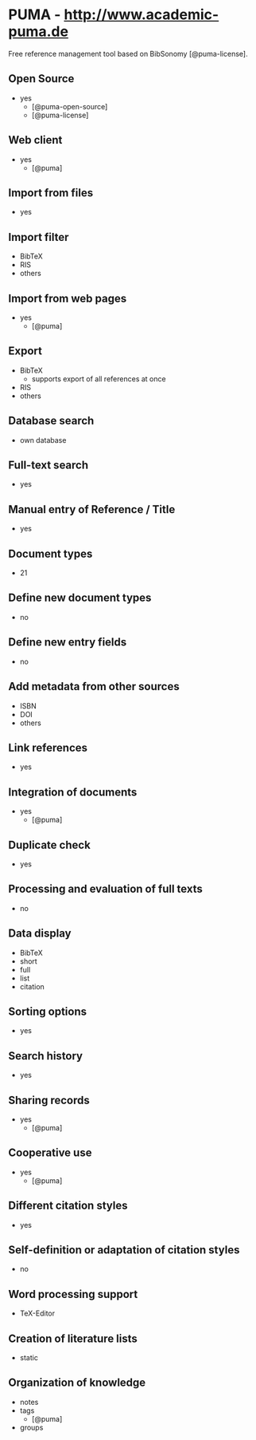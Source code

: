 # PUMA - http://www.academic-puma.de
Free reference management tool based on BibSonomy [@puma-license].

## Open Source
- yes
    - [@puma-open-source]
    - [@puma-license]

## Web client
- yes
    - [@puma]

## Import from files
- yes

## Import filter
- BibTeX
- RIS
- others

## Import from web pages
- yes
    - [@puma]

## Export
- BibTeX
    - supports export of all references at once
- RIS
- others

## Database search
- own database

## Full-text search
- yes

## Manual entry of Reference / Title
- yes

## Document types
- 21

## Define new document types
- no

## Define new entry fields
- no

## Add metadata from other sources
- ISBN
- DOI
- others

## Link references
- yes

## Integration of documents
- yes
    - [@puma]

## Duplicate check
- yes

## Processing and evaluation of full texts
- no

## Data display
- BibTeX
- short
- full
- list
- citation

## Sorting options
- yes

## Search history
- yes

## Sharing records
- yes
    - [@puma]

## Cooperative use
- yes
    - [@puma]

## Different citation styles
- yes

## Self-definition or adaptation of citation styles
- no

## Word processing support
- TeX-Editor

## Creation of literature lists
- static

## Organization of knowledge
- notes
- tags
    - [@puma]
- groups

